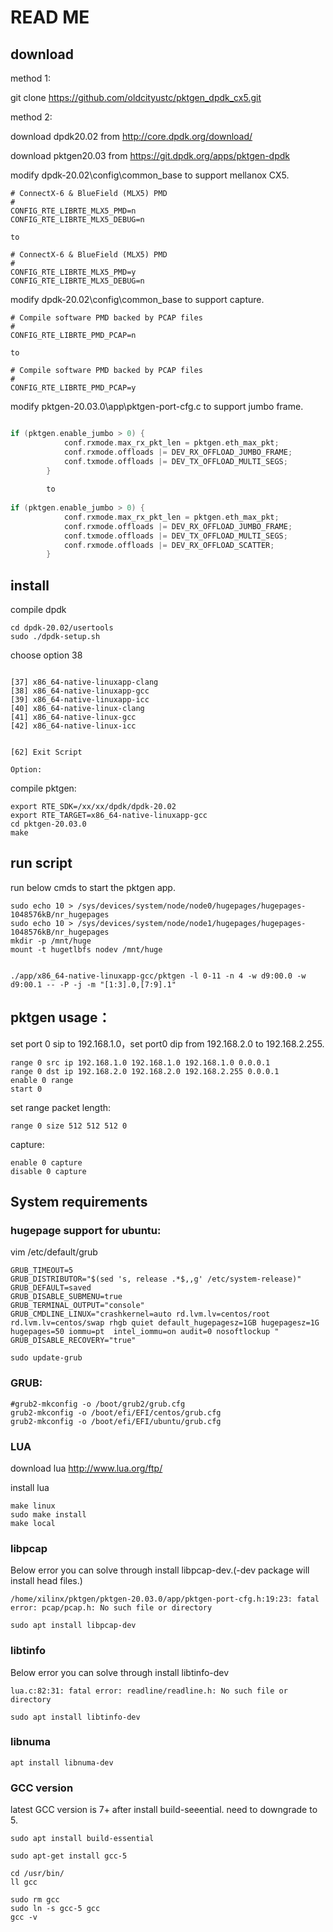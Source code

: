 # READ ME

## download

method 1:

git clone https://github.com/oldcityustc/pktgen_dpdk_cx5.git

method 2:

download dpdk20.02 from http://core.dpdk.org/download/

download pktgen20.03 from https://git.dpdk.org/apps/pktgen-dpdk

modify dpdk-20.02\config\common_base to support mellanox CX5.

```shell
# ConnectX-6 & BlueField (MLX5) PMD
#
CONFIG_RTE_LIBRTE_MLX5_PMD=n
CONFIG_RTE_LIBRTE_MLX5_DEBUG=n

to 

# ConnectX-6 & BlueField (MLX5) PMD
#
CONFIG_RTE_LIBRTE_MLX5_PMD=y
CONFIG_RTE_LIBRTE_MLX5_DEBUG=n
```

modify dpdk-20.02\config\common_base to support capture.

```shell
# Compile software PMD backed by PCAP files
#
CONFIG_RTE_LIBRTE_PMD_PCAP=n

to

# Compile software PMD backed by PCAP files
#
CONFIG_RTE_LIBRTE_PMD_PCAP=y
```

modify pktgen-20.03.0\app\pktgen-port-cfg.c	to support jumbo frame.	

```c

if (pktgen.enable_jumbo > 0) {
			conf.rxmode.max_rx_pkt_len = pktgen.eth_max_pkt;
			conf.rxmode.offloads |= DEV_RX_OFFLOAD_JUMBO_FRAME;
			conf.txmode.offloads |= DEV_TX_OFFLOAD_MULTI_SEGS;
		}
		
		to
		
if (pktgen.enable_jumbo > 0) {
			conf.rxmode.max_rx_pkt_len = pktgen.eth_max_pkt;
			conf.rxmode.offloads |= DEV_RX_OFFLOAD_JUMBO_FRAME;
			conf.txmode.offloads |= DEV_TX_OFFLOAD_MULTI_SEGS;
			conf.rxmode.offloads |= DEV_RX_OFFLOAD_SCATTER;
		}
```



## install

compile dpdk

```
cd dpdk-20.02/usertools
sudo ./dpdk-setup.sh
```

choose option 38 

```

[37] x86_64-native-linuxapp-clang
[38] x86_64-native-linuxapp-gcc
[39] x86_64-native-linuxapp-icc
[40] x86_64-native-linux-clang
[41] x86_64-native-linux-gcc
[42] x86_64-native-linux-icc


[62] Exit Script

Option:
```

compile pktgen:

```shell
export RTE_SDK=/xx/xx/dpdk/dpdk-20.02
export RTE_TARGET=x86_64-native-linuxapp-gcc
cd pktgen-20.03.0
make
```



## run script

run below cmds to start the pktgen app.

```shell
sudo echo 10 > /sys/devices/system/node/node0/hugepages/hugepages-1048576kB/nr_hugepages
sudo echo 10 > /sys/devices/system/node/node1/hugepages/hugepages-1048576kB/nr_hugepages
mkdir -p /mnt/huge
mount -t hugetlbfs nodev /mnt/huge


./app/x86_64-native-linuxapp-gcc/pktgen -l 0-11 -n 4 -w d9:00.0 -w d9:00.1 -- -P -j -m "[1:3].0,[7:9].1"

```



## pktgen usage：

set port 0 sip to 192.168.1.0，set port0 dip from 192.168.2.0 to 192.168.2.255.

```shell
range 0 src ip 192.168.1.0 192.168.1.0 192.168.1.0 0.0.0.1
range 0 dst ip 192.168.2.0 192.168.2.0 192.168.2.255 0.0.0.1
enable 0 range
start 0
```

set range packet length:

```
range 0 size 512 512 512 0
```

capture:

```
enable 0 capture
disable 0 capture
```



## System requirements

### hugepage support for ubuntu:

vim /etc/default/grub

```
GRUB_TIMEOUT=5
GRUB_DISTRIBUTOR="$(sed 's, release .*$,,g' /etc/system-release)"
GRUB_DEFAULT=saved
GRUB_DISABLE_SUBMENU=true
GRUB_TERMINAL_OUTPUT="console"
GRUB_CMDLINE_LINUX="crashkernel=auto rd.lvm.lv=centos/root rd.lvm.lv=centos/swap rhgb quiet default_hugepagesz=1GB hugepagesz=1G hugepages=50 iommu=pt  intel_iommu=on audit=0 nosoftlockup "
GRUB_DISABLE_RECOVERY="true"

```

```shell
sudo update-grub
```

### GRUB:

```shell
#grub2-mkconfig -o /boot/grub2/grub.cfg
grub2-mkconfig -o /boot/efi/EFI/centos/grub.cfg
grub2-mkconfig -o /boot/efi/EFI/ubuntu/grub.cfg
```

### LUA

download lua
http://www.lua.org/ftp/

install lua

```shell
make linux
sudo make install
make local
```

### libpcap

Below error you can solve through install libpcap-dev.(-dev package will install head files.)

```
/home/xilinx/pktgen/pktgen-20.03.0/app/pktgen-port-cfg.h:19:23: fatal error: pcap/pcap.h: No such file or directory
```

```
sudo apt install libpcap-dev
```

### libtinfo

Below error you can solve through install libtinfo-dev

```
lua.c:82:31: fatal error: readline/readline.h: No such file or directory
```

```
sudo apt install libtinfo-dev
```

### libnuma

```
apt install libnuma-dev
```

### GCC version

latest GCC version is 7+ after install build-seeential.  need to downgrade to 5.

```shell
sudo apt install build-essential

sudo apt-get install gcc-5

cd /usr/bin/
ll gcc

sudo rm gcc
sudo ln -s gcc-5 gcc
gcc -v
```

